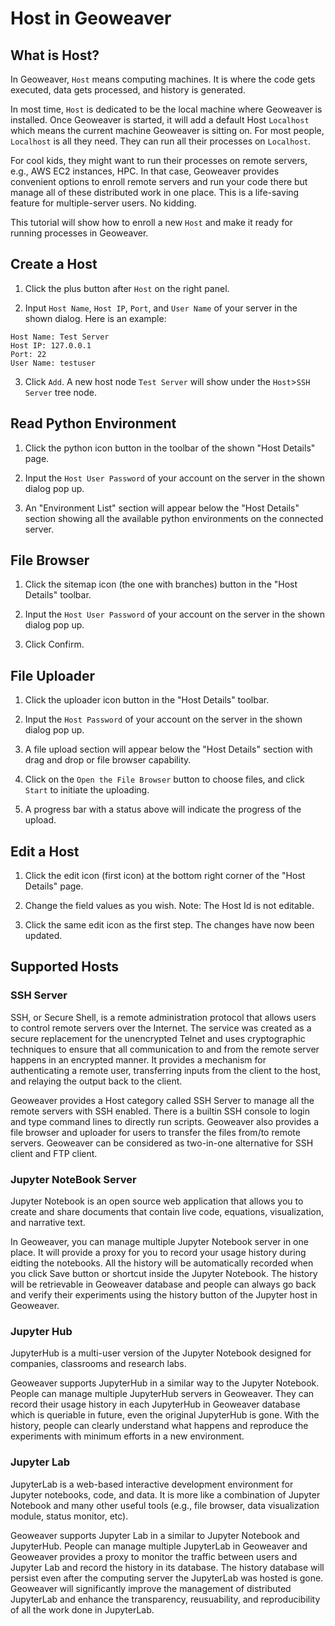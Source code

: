 
# Host in Geoweaver

## What is Host?

In Geoweaver, `Host` means computing machines. It is where the code gets executed, data gets processed, and history is generated. 

In most time, `Host` is dedicated to be the local machine where Geoweaver is installed. Once Geoweaver is started, it will add a default Host `Localhost` which means the current machine Geoweaver is sitting on. For most people, `Localhost` is all they need. They can run all their processes on `Localhost`. 

For cool kids, they might want to run their processes on remote servers, e.g., AWS EC2 instances, HPC. In that case, Geoweaver provides convenient options to enroll remote servers and run your code there but manage all of these distributed work in one place. This is a life-saving feature for multiple-server users. No kidding. 

This tutorial will show how to enroll a new `Host` and make it ready for running processes in Geoweaver. 

## Create a Host

1. Click the plus button after `Host` on the right panel.

2. Input `Host Name`, `Host IP`, `Port`, and `User Name` of your server in the shown dialog. Here is an example:

```
Host Name: Test Server
Host IP: 127.0.0.1
Port: 22
User Name: testuser
```

3. Click `Add`. A new host node `Test Server` will show under the `Host`>`SSH Server` tree node. 

## Read Python Environment

1. Click the python icon button in the toolbar of the shown "Host Details" page.

2. Input the `Host User Password` of your account on the server in the shown dialog pop up.

3. An "Environment List" section will appear below the "Host Details" section showing all the available python environments on the connected server.

## File Browser

1. Click the sitemap icon (the one with branches) button in the "Host Details" toolbar.

2. Input the `Host User Password` of your account on the server in the shown dialog pop up.

3. Click Confirm.

## File Uploader

1. Click the uploader icon button in the "Host Details" toolbar.

2. Input the `Host Password` of your account on the server in the shown dialog pop up.

3. A file upload section will appear below the "Host Details" section with drag and drop or file browser capability.

4. Click on the `Open the File Browser` button to choose files, and click `Start` to initiate the uploading.

5. A progress bar with a status above will indicate the progress of the upload.

## Edit a Host

1. Click the edit icon (first icon) at the bottom right corner of the "Host Details" page.

2. Change the field values as you wish. 
Note: The Host Id is not editable. 

3. Click the same edit icon as the first step. The changes have now been updated.

## Supported Hosts

### SSH Server

SSH, or Secure Shell, is a remote administration protocol that allows users to control remote servers over the Internet. The service was created as a secure replacement for the unencrypted Telnet and uses cryptographic techniques to ensure that all communication to and from the remote server happens in an encrypted manner. It provides a mechanism for authenticating a remote user, transferring inputs from the client to the host, and relaying the output back to the client.

Geoweaver provides a Host category called SSH Server to manage all the remote servers with SSH enabled. There is a builtin SSH console to login and type command lines to directly run scripts. Geoweaver also provides a file browser and uploader for users to transfer the files from/to remote servers. Geoweaver can be considered as two-in-one alternative for SSH client and FTP client.

### Jupyter NoteBook Server

Jupyter Notebook is an open source web application that allows you to create and share documents that contain live code, equations, visualization, and narrative text.

In Geoweaver, you can manage multiple Jupyter Notebook server in one place. It will provide a proxy for you to record your usage history during eidting the notebooks. All the history will be automatically recorded when you click Save button or shortcut inside the Jupyter Notebook. The history will be retrievable in Geoweaver database and people can always go back and verify their experiments using the history button of the Jupyter host in Geoweaver.

### Jupyter Hub

JupyterHub is a multi-user version of the Jupyter Notebook designed for companies, classrooms and research labs.

Geoweaver supports JupyterHub in a similar way to the Jupyter Notebook. People can manage multiple JupyterHub servers in Geoweaver. They can record their usage history in each JupyterHub in Geoweaver database which is queriable in future, even the original JupyterHub is gone. With the history, people can clearly understand what happens and reproduce the experiments with minimum efforts in a new environment.

### Jupyter Lab

JupyterLab is a web-based interactive development environment for Jupyter notebooks, code, and data. It is more like a combination of Jupyter Notebook and many other useful tools (e.g., file browser, data visualization module, status monitor, etc).

Geoweaver supports Jupyter Lab in a similar to Jupyter Notebook and JupyterHub. People can manage multiple JupyterLab in Geoweaver and Geoweaver provides a proxy to monitor the traffic between users and Jupyter Lab and record the history in its database. The history database will persist even after the computing server the JupyterLab was hosted is gone. Geoweaver will significantly improve the management of distributed JupyterLab and enhance the transparency, reusuability, and reproducibility of all the work done in JupyterLab.

